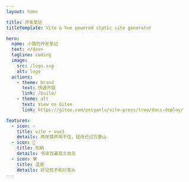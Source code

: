 ```yaml
---
layout: home

title: 开发笔记
titleTemplate: Vite & Vue powered static site generator

hero:
  name: 小路的开发笔记
  text: </dev>
  tagline: coding
  image:
    src: /logo.svg
    alt: logo
  actions:
    - theme: brand
      text: 快速开始
      link: /build/
    - theme: alt
      text: View on Gitee
      link: https://gitee.com/peiyanlu/vite-press/tree/docs-deploy/

features:
  - icon: ⚡️
    title: vite + vue3
    details: 两岸猿声啼不住，轻舟已过万重山
  - icon: 🖖
    title: 知新
    details: 书读百遍其义自见
  - icon: 🛠️
    title: 温故
    details: 好记性不如烂笔头
---
```

